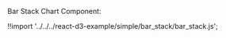 Bar Stack Chart Component:

<div id="data_bar_stack" class="demo"></div>
<script src="/react-d3-example/dist/simple/min/bar_stack.min.js"></script>

!!import '../../../react-d3-example/simple/bar_stack/bar_stack.js';
